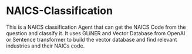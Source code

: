 # NAICS-Classification

This is a NAICS classification Agent that can get the NAICS Code from the question and classify it. It uses GLiNER and Vector Database from OpenAI or Sentence transformer to build the vector database and find relevant industries and their NAICs code.
